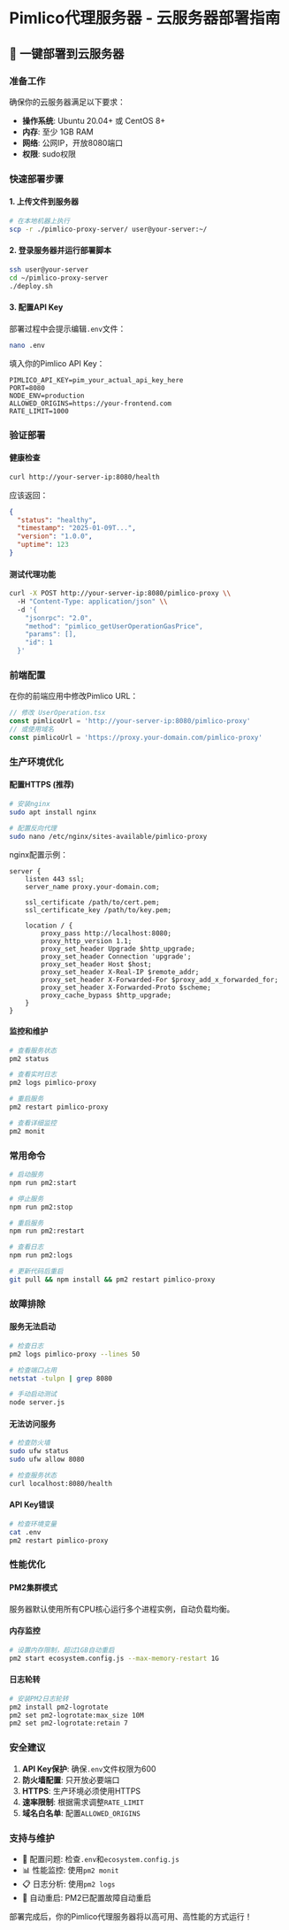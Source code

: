 # Pimlico代理服务器 - 云服务器部署指南

## 🚀 一键部署到云服务器

### 准备工作
确保你的云服务器满足以下要求：
- **操作系统**: Ubuntu 20.04+ 或 CentOS 8+
- **内存**: 至少 1GB RAM
- **网络**: 公网IP，开放8080端口
- **权限**: sudo权限

### 快速部署步骤

#### 1. 上传文件到服务器
```bash
# 在本地机器上执行
scp -r ./pimlico-proxy-server/ user@your-server:~/
```

#### 2. 登录服务器并运行部署脚本
```bash
ssh user@your-server
cd ~/pimlico-proxy-server
./deploy.sh
```

#### 3. 配置API Key
部署过程中会提示编辑`.env`文件：
```bash
nano .env
```
填入你的Pimlico API Key：
```env
PIMLICO_API_KEY=pim_your_actual_api_key_here
PORT=8080
NODE_ENV=production
ALLOWED_ORIGINS=https://your-frontend.com
RATE_LIMIT=1000
```

### 验证部署

#### 健康检查
```bash
curl http://your-server-ip:8080/health
```
应该返回：
```json
{
  "status": "healthy",
  "timestamp": "2025-01-09T...",
  "version": "1.0.0",
  "uptime": 123
}
```

#### 测试代理功能
```bash
curl -X POST http://your-server-ip:8080/pimlico-proxy \\
  -H "Content-Type: application/json" \\
  -d '{
    "jsonrpc": "2.0",
    "method": "pimlico_getUserOperationGasPrice",
    "params": [],
    "id": 1
  }'
```

### 前端配置

在你的前端应用中修改Pimlico URL：
```typescript
// 修改 UserOperation.tsx
const pimlicoUrl = 'http://your-server-ip:8080/pimlico-proxy'
// 或使用域名
const pimlicoUrl = 'https://proxy.your-domain.com/pimlico-proxy'
```

### 生产环境优化

#### 配置HTTPS (推荐)
```bash
# 安装nginx
sudo apt install nginx

# 配置反向代理
sudo nano /etc/nginx/sites-available/pimlico-proxy
```

nginx配置示例：
```nginx
server {
    listen 443 ssl;
    server_name proxy.your-domain.com;
    
    ssl_certificate /path/to/cert.pem;
    ssl_certificate_key /path/to/key.pem;
    
    location / {
        proxy_pass http://localhost:8080;
        proxy_http_version 1.1;
        proxy_set_header Upgrade $http_upgrade;
        proxy_set_header Connection 'upgrade';
        proxy_set_header Host $host;
        proxy_set_header X-Real-IP $remote_addr;
        proxy_set_header X-Forwarded-For $proxy_add_x_forwarded_for;
        proxy_set_header X-Forwarded-Proto $scheme;
        proxy_cache_bypass $http_upgrade;
    }
}
```

#### 监控和维护

```bash
# 查看服务状态
pm2 status

# 查看实时日志
pm2 logs pimlico-proxy

# 重启服务
pm2 restart pimlico-proxy

# 查看详细监控
pm2 monit
```

### 常用命令

```bash
# 启动服务
npm run pm2:start

# 停止服务
npm run pm2:stop

# 重启服务
npm run pm2:restart

# 查看日志
npm run pm2:logs

# 更新代码后重启
git pull && npm install && pm2 restart pimlico-proxy
```

### 故障排除

#### 服务无法启动
```bash
# 检查日志
pm2 logs pimlico-proxy --lines 50

# 检查端口占用
netstat -tulpn | grep 8080

# 手动启动测试
node server.js
```

#### 无法访问服务
```bash
# 检查防火墙
sudo ufw status
sudo ufw allow 8080

# 检查服务状态
curl localhost:8080/health
```

#### API Key错误
```bash
# 检查环境变量
cat .env
pm2 restart pimlico-proxy
```

### 性能优化

#### PM2集群模式
服务器默认使用所有CPU核心运行多个进程实例，自动负载均衡。

#### 内存监控
```bash
# 设置内存限制，超过1GB自动重启
pm2 start ecosystem.config.js --max-memory-restart 1G
```

#### 日志轮转
```bash
# 安装PM2日志轮转
pm2 install pm2-logrotate
pm2 set pm2-logrotate:max_size 10M
pm2 set pm2-logrotate:retain 7
```

### 安全建议

1. **API Key保护**: 确保`.env`文件权限为600
2. **防火墙配置**: 只开放必要端口
3. **HTTPS**: 生产环境必须使用HTTPS
4. **速率限制**: 根据需求调整`RATE_LIMIT`
5. **域名白名单**: 配置`ALLOWED_ORIGINS`

### 支持与维护

- 🔧 配置问题: 检查`.env`和`ecosystem.config.js`
- 📊 性能监控: 使用`pm2 monit`
- 📋 日志分析: 使用`pm2 logs`
- 🔄 自动重启: PM2已配置故障自动重启

部署完成后，你的Pimlico代理服务器将以高可用、高性能的方式运行！